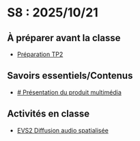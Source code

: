 # S8 : <!-- %: S8 -->2025/10/21<!-- %; -->

## À préparer avant la classe

* [Préparation TP2](../../04-evaluations/sommatives/01/)

## Savoirs essentiels/Contenus

* [ <!-- %: BLOC2_SAVOIR7  --># Présentation du produit multimédia<!-- %; -->](../../03-savoirs/02/07/README.md)

## Activités en classe

* [ EVS2 <!-- %: BLOC2 -->Diffusion audio spatialisée<!-- %; -->](../../04-evaluations/sommatives/02/)

